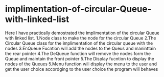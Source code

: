 # implimentation-of-circular-Queue-with-linked-list
 Here I have practically demostrated the implimentation of the circular Queue with linked list.
1.Node class to make the node for the circular Queue
2.The Circular Queue class for the implimentation of the circular queue with the nodes
3.EnQueue Fucntion will add the nodes to the Queus and maninttain the rear pointer
4.The DeQueue function will remove the nodes form the Queue and maintain the front pointer
5.The Display fucntion to display the nodes of the Queues
5.Menu function will display the menu to the user and get the user choice accordging to the user choice the program will behaves
